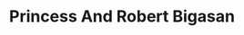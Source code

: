 ---
title: "Princess And Robert Bigasan"
url: /lipa-city/princess-and-robert-bigasan/
shop: Allgemein
---